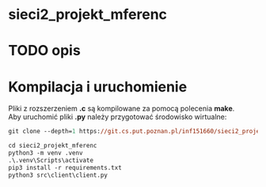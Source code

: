 # sieci2_projekt_mferenc

  

# TODO opis

  

# Kompilacja i uruchomienie

Pliki z rozszerzeniem **.c** są kompilowane za pomocą polecenia **make**.<br>
Aby uruchomić pliki **.py** należy przygotować środowisko wirtualne:
``` ps
git clone --depth=1 https://git.cs.put.poznan.pl/inf151660/sieci2_projekt_mferenc

cd sieci2_projekt_mferenc
python3 -m venv .venv
.\.venv\Scripts\activate
pip3 install -r requirements.txt
python3 src\client\client.py
```
